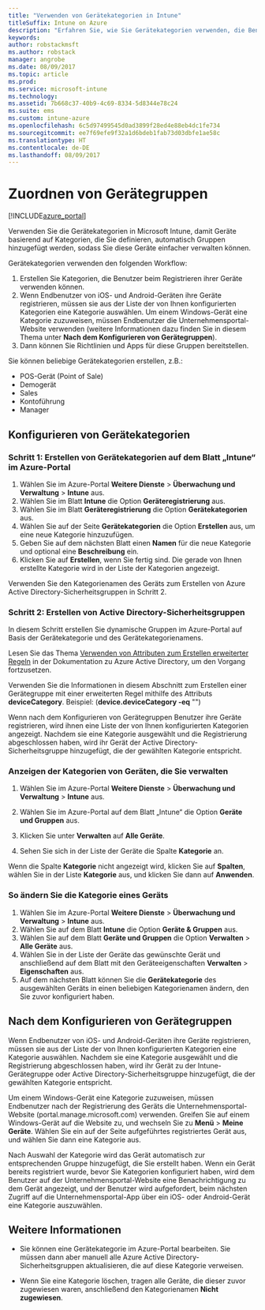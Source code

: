 ```yaml
---
title: "Verwenden von Gerätekategorien in Intune"
titleSuffix: Intune on Azure
description: "Erfahren Sie, wie Sie Gerätekategorien verwenden, die Benutzer beim Registrieren ihrer Geräte in Intune auswählen können.\""
keywords: 
author: robstackmsft
ms.author: robstack
manager: angrobe
ms.date: 08/09/2017
ms.topic: article
ms.prod: 
ms.service: microsoft-intune
ms.technology: 
ms.assetid: 7b668c37-40b9-4c69-8334-5d8344e78c24
ms.suite: ems
ms.custom: intune-azure
ms.openlocfilehash: 6c5d97499545d0ad3899f28ed4e88eb4dc1fe734
ms.sourcegitcommit: ee7f69efe9f32a1d6bdeb1fab73d03dbfe1ae58c
ms.translationtype: HT
ms.contentlocale: de-DE
ms.lasthandoff: 08/09/2017
---
```

# <a name="map-device-groups"></a>Zuordnen von Gerätegruppen


[!INCLUDE[azure_portal](./includes/azure_portal.md)]

Verwenden Sie die Gerätekategorien in Microsoft Intune, damit Geräte basierend auf Kategorien, die Sie definieren, automatisch Gruppen hinzugefügt werden, sodass Sie diese Geräte einfacher verwalten können.

Gerätekategorien verwenden den folgenden Workflow:
1. Erstellen Sie Kategorien, die Benutzer beim Registrieren ihrer Geräte verwenden können.
3. Wenn Endbenutzer von iOS- und Android-Geräten ihre Geräte registrieren, müssen sie aus der Liste der von Ihnen konfigurierten Kategorien eine Kategorie auswählen. Um einem Windows-Gerät eine Kategorie zuzuweisen, müssen Endbenutzer die Unternehmensportal-Website verwenden (weitere Informationen dazu finden Sie in diesem Thema unter **Nach dem Konfigurieren von Gerätegruppen**).
4. Dann können Sie Richtlinien und Apps für diese Gruppen bereitstellen.

Sie können beliebige Gerätekategorien erstellen, z.B.:
- POS-Gerät (Point of Sale)
- Demogerät
- Sales
- Kontoführung
- Manager

## <a name="how-to-configure-device-categories"></a>Konfigurieren von Gerätekategorien

### <a name="step-1---create-device-categories-in-the-intune-blade-of-the-azure-portal"></a>Schritt 1: Erstellen von Gerätekategorien auf dem Blatt „Intune“ im Azure-Portal
1. Wählen Sie im Azure-Portal **Weitere Dienste** > **Überwachung und Verwaltung** > **Intune** aus.
3. Wählen Sie im Blatt **Intune** die Option **Geräteregistrierung** aus.
3. Wählen Sie im Blatt **Geräteregistrierung** die Option **Gerätekategorien** aus.
4. Wählen Sie auf der Seite **Gerätekategorien** die Option **Erstellen** aus, um eine neue Kategorie hinzuzufügen.
5. Geben Sie auf dem nächsten Blatt einen **Namen** für die neue Kategorie und optional eine **Beschreibung** ein.
6. Klicken Sie auf **Erstellen**, wenn Sie fertig sind. Die gerade von Ihnen erstellte Kategorie wird in der Liste der Kategorien angezeigt.

Verwenden Sie den Kategorienamen des Geräts zum Erstellen von Azure Active Directory-Sicherheitsgruppen in Schritt 2.

### <a name="step-2---create-azure-active-directory-security-groups"></a>Schritt 2: Erstellen von Active Directory-Sicherheitsgruppen
In diesem Schritt erstellen Sie dynamische Gruppen im Azure-Portal auf Basis der Gerätekategorie und des Gerätekategorienamens.

Lesen Sie das Thema [Verwenden von Attributen zum Erstellen erweiterter Regeln](https://azure.microsoft.com/documentation/articles/active-directory-accessmanagement-groups-with-advanced-rules/#using-attributes-to-create-rules-for-device-objects) in der Dokumentation zu Azure Active Directory, um den Vorgang fortzusetzen. 

Verwenden Sie die Informationen in diesem Abschnitt zum Erstellen einer Gerätegruppe mit einer erweiterten Regel mithilfe des Attributs **deviceCategory**. Beispiel: (**device.deviceCategory -eq** "*<the device category name you got from the Intune portal>*")

Wenn nach dem Konfigurieren von Gerätegruppen Benutzer ihre Geräte registrieren, wird ihnen eine Liste der von Ihnen konfigurierten Kategorien angezeigt. Nachdem sie eine Kategorie ausgewählt und die Registrierung abgeschlossen haben, wird ihr Gerät der Active Directory-Sicherheitsgruppe hinzugefügt, die der gewählten Kategorie entspricht.

### <a name="how-to-view-the-categories-of-devices-you-manage"></a>Anzeigen der Kategorien von Geräten, die Sie verwalten

1.  Wählen Sie im Azure-Portal **Weitere Dienste** > **Überwachung und Verwaltung** > **Intune** aus.

2. Wählen Sie im Azure-Portal auf dem Blatt „Intune“ die Option **Geräte und Gruppen** aus.

3.  Klicken Sie unter **Verwalten** auf **Alle Geräte**.

4.  Sehen Sie sich in der Liste der Geräte die Spalte **Kategorie** an.

Wenn die Spalte **Kategorie** nicht angezeigt wird, klicken Sie auf **Spalten**, wählen Sie in der Liste **Kategorie** aus, und klicken Sie dann auf **Anwenden**.

### <a name="to-change-the-category-of-a-device"></a>So ändern Sie die Kategorie eines Geräts

1. Wählen Sie im Azure-Portal **Weitere Dienste** > **Überwachung und Verwaltung** > **Intune** aus.
3. Wählen Sie auf dem Blatt **Intune** die Option **Geräte & Gruppen** aus.
4. Wählen Sie auf dem Blatt **Geräte und Gruppen** die Option **Verwalten** > **Alle Geräte** aus.
5. Wählen Sie in der Liste der Geräte das gewünschte Gerät und anschließend auf dem Blatt mit den Geräteeigenschaften **Verwalten** > **Eigenschaften** aus.
6. Auf dem nächsten Blatt können Sie die **Gerätekategorie** des ausgewählten Geräts in einen beliebigen Kategorienamen ändern, den Sie zuvor konfiguriert haben.

## <a name="after-you-configure-device-groups"></a>Nach dem Konfigurieren von Gerätegruppen

Wenn Endbenutzer von iOS- und Android-Geräten ihre Geräte registrieren, müssen sie aus der Liste der von Ihnen konfigurierten Kategorien eine Kategorie auswählen. Nachdem sie eine Kategorie ausgewählt und die Registrierung abgeschlossen haben, wird ihr Gerät zu der Intune-Gerätegruppe oder Active Directory-Sicherheitsgruppe hinzugefügt, die der gewählten Kategorie entspricht.

Um einem Windows-Gerät eine Kategorie zuzuweisen, müssen Endbenutzer nach der Registrierung des Geräts die Unternehmensportal-Website (portal.manage.microsoft.com) verwenden. Greifen Sie auf einem Windows-Gerät auf die Website zu, und wechseln Sie zu **Menü** > **Meine Geräte**. Wählen Sie ein auf der Seite aufgeführtes registriertes Gerät aus, und wählen Sie dann eine Kategorie aus. 

Nach Auswahl der Kategorie wird das Gerät automatisch zur entsprechenden Gruppe hinzugefügt, die Sie erstellt haben. Wenn ein Gerät bereits registriert wurde, bevor Sie Kategorien konfiguriert haben, wird dem Benutzer auf der Unternehmensportal-Website eine Benachrichtigung zu dem Gerät angezeigt, und der Benutzer wird aufgefordert, beim nächsten Zugriff auf die Unternehmensportal-App über ein iOS- oder Android-Gerät eine Kategorie auszuwählen.

## <a name="further-information"></a>Weitere Informationen
- Sie können eine Gerätekategorie im Azure-Portal bearbeiten. Sie müssen dann aber manuell alle Azure Active Directory-Sicherheitsgruppen aktualisieren, die auf diese Kategorie verweisen.

- Wenn Sie eine Kategorie löschen, tragen alle Geräte, die dieser zuvor zugewiesen waren, anschließend den Kategorienamen **Nicht zugewiesen**.



